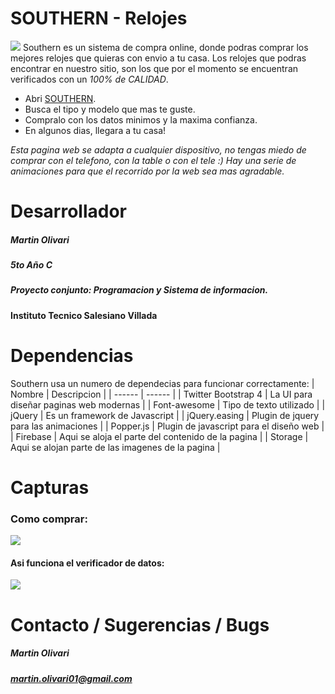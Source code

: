# **SOUTHERN - Relojes** 
[![](https://firebasestorage.googleapis.com/v0/b/southern-b4af4.appspot.com/o/logoSouthernMin.png?alt=media&token=fd37304f-20a3-444c-b01e-70766ab440ea)](https://tinchoolivari.github.io/fuckthepolice/)
Southern es un sistema de compra online, donde podras comprar los mejores relojes que quieras con envio a tu casa. Los relojes que podras encontrar en nuestro sitio, son los que por el momento se encuentran verificados con un _100%  de CALIDAD_.

  - Abri [SOUTHERN](https://tinchoolivari.github.io/fuckthepolice/).
  - Busca el tipo y modelo que mas te guste.
  - Compralo con los datos minimos y la maxima confianza.
  - En algunos dias, llegara a tu casa!

_Esta pagina web se adapta a cualquier dispositivo, no tengas miedo de comprar con el telefono, con la table o con el tele :)_
_Hay una serie de animaciones para que el recorrido por la web sea mas agradable._

# Desarrollador

##### **Martin Olivari**
##### **5to Año C**
##### **Proyecto conjunto: Programacion y Sistema de informacion.**
**Instituto Tecnico Salesiano Villada**

# Dependencias
Southern usa un numero de dependecias para funcionar correctamente:
| Nombre | Descripcion |
| ------ | ------ |
| Twitter Bootstrap 4 | La UI para diseñar paginas web modernas |
| Font-awesome | Tipo de texto utilizado |
| jQuery | Es un framework de Javascript  |
| jQuery.easing | Plugin de jquery para las animaciones |
| Popper.js | Plugin de javascript para el diseño web |
| Firebase | Aqui se aloja el parte del contenido de la pagina |
| Storage | Aqui se alojan parte de las imagenes de la pagina  |

#  Capturas
### Como comprar:

![](https://firebasestorage.googleapis.com/v0/b/southern-b4af4.appspot.com/o/Southern.gif?alt=media&token=84e4d2ea-407c-44ec-9204-b0806cae2989)

#### Asi funciona el verificador de datos:
![](https://firebasestorage.googleapis.com/v0/b/southern-b4af4.appspot.com/o/SouthernVerificador.gif?alt=media&token=04f28740-036e-4b3d-b7ec-0cd9f2fd04be)

# Contacto / Sugerencias / Bugs

##### **Martin Olivari**
##### **martin.olivari01@gmail.com**
